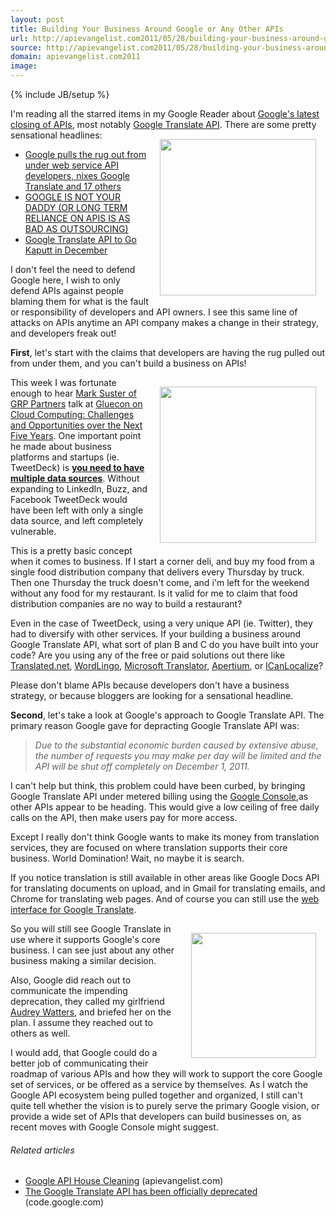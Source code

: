 ```yaml
---
layout: post
title: Building Your Business Around Google or Any Other APIs
url: http://apievangelist.com2011/05/28/building-your-business-around-google-or-any-other-apis/
source: http://apievangelist.com2011/05/28/building-your-business-around-google-or-any-other-apis/
domain: apievangelist.com2011
image: 
---
```

{% include JB/setup %}
I'm reading all the starred items in my Google Reader about <a title="Goog'es latest closing of APIs" href="http://googlecode.blogspot.com/2011/05/spring-cleaning-for-some-of-our-apis.html">Google's latest closing of APIs</a>, most notably <a title="Google Language APIs" href="http://code.google.com/apis/language/">Google Translate API</a>. There are some pretty sensational headlines:<img style="padding: 15px;" src="http://kinlane-productions.s3.amazonaws.com/api-evangelist/pitchforks-torches-mob.jpg" alt="" width="250" align="right" />
<ul class="mainlist">
	<li><a title="Google pulls the rug out from under web service API developers, nixes Google Translate and 17 others" href="http://www.zdnet.com/blog/burnette/google-pulls-the-rug-out-from-under-web-service-api-developers-nixes-google-translate-and-17-others/2284">Google pulls the rug out from under web service API developers, nixes Google Translate and 17 others</a></li>
	<li><a title="Google is not your daddy or long term reliance on APIs is as bad as outsourcing" href="http://www.webiphany.com/2011/05/27/google-is-not-your-daddy-or-long-term-reliance-on-apis-is-as-bad-as-outsourcing/">GOOGLE IS NOT YOUR DADDY (OR LONG TERM RELIANCE ON APIS IS AS BAD AS OUTSOURCING)</a></li>
	<li><a title="Google Translate aPI to Go Kaputt in December" href="http://blog.programmableweb.com/2011/05/27/google-translate-api-to-go-kaputt-in-december">Google Translate API to Go Kaputt in December</a></li>
</ul>
I don't feel the need to defend Google here, I wish to only defend APIs against people blaming them for what is the fault or responsibility of developers and API owners. I see this same line of attacks on APIs anytime an API company makes a change in their strategy, and developers freak out!<p></p>
<strong>First</strong>, let's start with the claims that developers are having the rug pulled out from under them, and you can't build a business on APIs!<p></p>
<img style="padding: 15px;" src="http://kinlane-productions.s3.amazonaws.com/TweetDeck-Screenshot.png" alt="" width="250" align="right" />This week I was fortunate enough to hear <a title="Mark Suster" href="http://www.youtube.com/watch?v=04AG3UHUIJE">Mark Suster of GRP Partners</a> talk at <a title="Glue Conference Mark Suster" href="http://gluecon.com/2011/?page_id=16">Gluecon on Cloud Computing: Challenges and Opportunities over the Next Five Years</a>.   One important point he made about business platforms and startups (ie. TweetDeck) is <strong><span style="text-decoration: underline;">you need to have multiple data sources</span></strong>.   Without expanding to LinkedIn, Buzz, and Facebook TweetDeck would have been left with only a single data source, and left completely vulnerable.<p></p>
This is a pretty basic concept when it comes to business.  If I start a corner deli, and buy my food from a single food distribution company that delivers every Thursday by truck. Then one Thursday the truck doesn't come, and i'm left for the weekend without any food for my restaurant.  Is it valid for me to claim that food distribution companies are no way to build a restaurant?<p></p>
Even in the case of TweetDeck, using a very unique API (ie. Twitter), they had to diversify with other services. If your building a business around Google Translate API, what sort of plan B and C do you have built into your code?  Are you using any of the free or paid solutions out there like <a title="Translated.net" href="http://www.translated.net/en/translation-api">Translated.net</a>, <a title="Wordlingo" href="http://www.worldlingo.com/en/products/worldlingo_api.html">WordLingo</a>, <a title="Microsoft Translator" href="http://www.microsofttranslator.com/dev/">Microsoft Translator</a>, <a title="Apertium" href="http://wiki.apertium.org/wiki/Apertium_web_service">Apertium</a>, or <a title="ICanLocalize" href="http://www.icanlocalize.com/site/">ICanLocalize</a>?<p></p>
Please don't blame APIs because developers don't have a business strategy, or because bloggers are looking for a sensational headline.<p></p>
<strong>Second</strong>, let's take a look at Google's approach to Google Translate API.  The primary reason Google gave for depracting Google Translate API was:
<blockquote><em>Due to the substantial economic burden caused by extensive abuse, the number of requests you may make per day will be limited and the API will be shut off completely on December 1, 2011.</em></blockquote>
I can't help but think, this problem could have been curbed, by bringing Google Translate API under metered billing using the <a title="Google Console" href="http://blog.apievangelist.com/2011/05/21/google-apis-console/">Google Console</a>,as other APIs appear to be heading.  This would give a low ceiling of free daily calls on the API, then make users pay for more access.<p></p>
Except I really don't think Google wants to make its money from translation services, they are focused on where translation supports their core business.  World Domination!  Wait, no maybe it is search.<p></p>
If you notice translation is still available in other areas like Google Docs API for translating documents on upload, and in Gmail for translating emails, and Chrome for translating web pages.  And of course you can still use the <a title="web interface for Google Translate" href="http://translate.google.com/">web interface for Google Translate</a>.<p></p>
<img style="padding: 15px;" src="http://kinlane-productions.s3.amazonaws.com/google/google-translate.png" alt="" width="200" align="right" />So you will still see Google Translate in use where it supports Google's core business.  I can see just about any other business making a similar decision.<p></p>
Also, Google did reach out to communicate the impending deprecation, they called my girlfriend <a title="Audrey Watters" href="http://www.hackeducation.com">Audrey Watters</a>, and briefed her on the plan. I assume they reached out to others as well.<p></p>
I would add, that Google could do a better job of communicating their roadmap of various APIs and how they will work to support the core Google set of services, or be offered as a service by themselves.   As I watch the Google API ecosystem being pulled together and organized, I still can't quite tell whether the vision is to purely serve the primary Google vision, or provide a wide set of APIs that developers can build businesses on, as recent moves with Google Console might suggest.
<h6 class="zemanta-related-title" style="font-size: 1em;">Related articles</h6>
<ul class="zemanta-article-ul">
	<li class="zemanta-article-ul-li"><a href="http://blog.apievangelist.com/2011/05/27/google-api-house-cleaning/">Google API House Cleaning</a> (apievangelist.com)</li>
	<li class="zemanta-article-ul-li"><a href="http://code.google.com/intl/de-DE/apis/language/translate/overview.html">The Google Translate API has been officially deprecated</a> (code.google.com)</li>
</ul>

